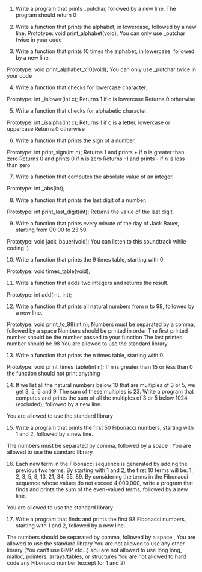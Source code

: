 1. Write a program that prints _putchar, followed by a new line.
The program should return 0

2. Write a function that prints the alphabet, in lowercase, followed by a new line.
Prototype: void print_alphabet(void);
You can only use _putchar twice in your code

3. Write a function that prints 10 times the alphabet, in lowercase, followed by a new line.

Prototype: void print_alphabet_x10(void);
You can only use _putchar twice in your code


4. Write a function that checks for lowercase character.

Prototype: int _islower(int c);
Returns 1 if c is lowercase
Returns 0 otherwise

5. Write a function that checks for alphabetic character.

Prototype: int _isalpha(int c);
Returns 1 if c is a letter, lowercase or uppercase
Returns 0 otherwise

6. Write a function that prints the sign of a number.

Prototype: int print_sign(int n);
Returns 1 and prints + if n is greater than zero
Returns 0 and prints 0 if n is zero
Returns -1 and prints - if n is less than zero

7. Write a function that computes the absolute value of an integer.

Prototype: int _abs(int);

8. Write a function that prints the last digit of a number.

Prototype: int print_last_digit(int);
Returns the value of the last digit


9. Write a function that prints every minute of the day of Jack Bauer, starting from 00:00 to 23:59.

Prototype: void jack_bauer(void);
You can listen to this soundtrack while coding :)

10. Write a function that prints the 9 times table, starting with 0.

Prototype: void times_table(void);


11. Write a function that adds two integers and returns the result.

Prototype: int add(int, int);

12. Write a function that prints all natural numbers from n to 98, followed by a new line.

Prototype: void print_to_98(int n);
Numbers must be separated by a comma, followed by a space
Numbers should be printed in order
The first printed number should be the number passed to your function
The last printed number should be 98
You are allowed to use the standard library


13. Write a function that prints the n times table, starting with 0.

Prototype: void print_times_table(int n);
If n is greater than 15 or less than 0 the function should not print anything


14. If we list all the natural numbers below 10 that are multiples of 3 or 5, we get 3, 5, 6 and 9. The sum of these multiples is 23. Write a program that computes and prints the sum of all the multiples of 3 or 5 below 1024 (excluded), followed by a new line.

You are allowed to use the standard library

15. Write a program that prints the first 50 Fibonacci numbers, starting with 1 and 2, followed by a new line.

The numbers must be separated by comma, followed by a space , 
You are allowed to use the standard library

16. Each new term in the Fibonacci sequence is generated by adding the previous two terms. By starting with 1 and 2, the first 10 terms will be: 1, 2, 3, 5, 8, 13, 21, 34, 55, 89. By considering the terms in the Fibonacci sequence whose values do not exceed 4,000,000, write a program that finds and prints the sum of the even-valued terms, followed by a new line.

You are allowed to use the standard library

17. Write a program that finds and prints the first 98 Fibonacci numbers, starting with 1 and 2, followed by a new line.

The numbers should be separated by comma, followed by a space ,
You are allowed to use the standard library
You are not allowed to use any other library (You can’t use GMP etc…)
You are not allowed to use long long, malloc, pointers, arrays/tables, or structures
You are not allowed to hard code any Fibonacci number (except for 1 and 2)

